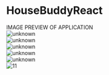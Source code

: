 ﻿# HouseBuddyReact <br />
IMAGE PREVIEW OF APPLICATION <br />
![unknown](https://user-images.githubusercontent.com/57007054/142352459-97ab117e-ec1a-4c48-af97-0efe40a2ef56.png) <br />
![unknown](https://user-images.githubusercontent.com/57007054/142352463-45d0f140-35a0-4415-a080-d059d637aa45.png) <br />
![unknown](https://user-images.githubusercontent.com/57007054/142352466-fb342d79-f046-499e-b91e-55b8e04b27fd.png) <br />
![unknown](https://user-images.githubusercontent.com/57007054/142352469-e9b73fdc-df6b-4a4a-aad1-564385bc104b.png) <br />
![unknown](https://user-images.githubusercontent.com/57007054/142352473-b23de39d-a4d1-42f8-aab9-4a249205d7b3.png) <br />
![11](https://user-images.githubusercontent.com/57007054/142352645-b9148fa4-d1e8-4c92-99cd-4bf0ce836afb.png) <br />
